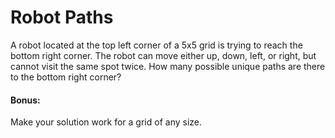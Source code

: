 # Robot Paths

A robot located at the top left corner of a 5x5 grid is trying to reach the
bottom right corner. The robot can move either up, down, left, or right,
but cannot visit the same spot twice. How many possible unique paths are
there to the bottom right corner?

#### Bonus:

Make your solution work for a grid of any size.